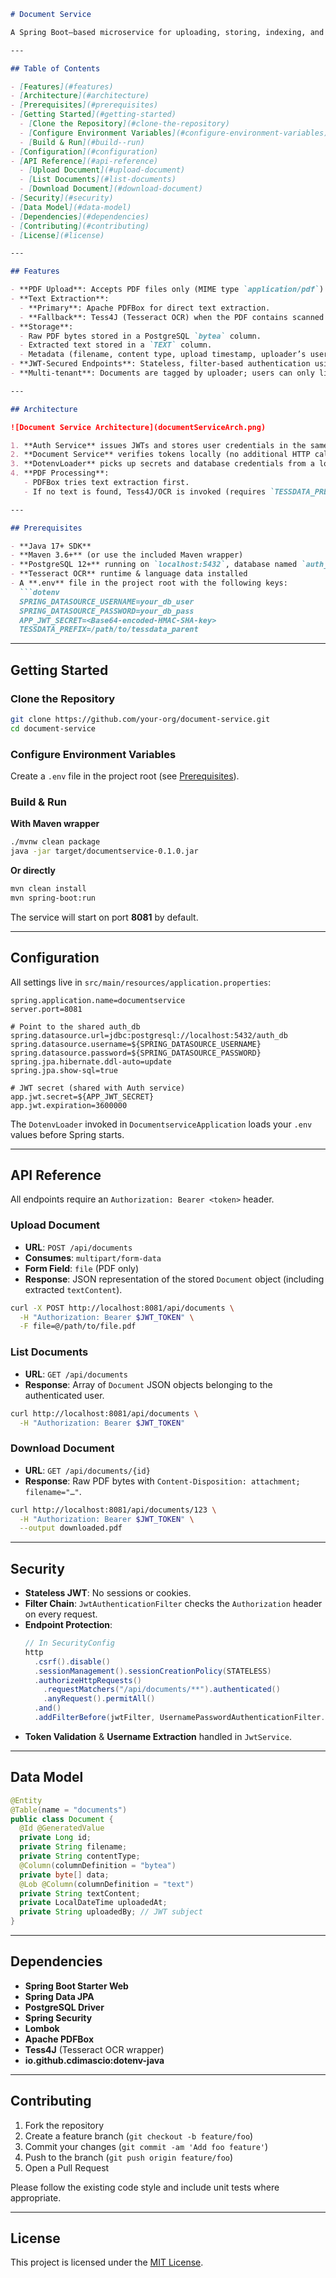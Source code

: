 ```markdown
# Document Service

A Spring Boot–based microservice for uploading, storing, indexing, and retrieving PDF documents. It integrates with an external authentication service via JWT, shares the same PostgreSQL database, and extracts text content from PDFs (using PDFBox or Tesseract OCR as a fallback) for further processing or search.

---

## Table of Contents

- [Features](#features)  
- [Architecture](#architecture)  
- [Prerequisites](#prerequisites)  
- [Getting Started](#getting-started)  
  - [Clone the Repository](#clone-the-repository)  
  - [Configure Environment Variables](#configure-environment-variables)  
  - [Build & Run](#build--run)  
- [Configuration](#configuration)  
- [API Reference](#api-reference)  
  - [Upload Document](#upload-document)  
  - [List Documents](#list-documents)  
  - [Download Document](#download-document)  
- [Security](#security)  
- [Data Model](#data-model)  
- [Dependencies](#dependencies)  
- [Contributing](#contributing)  
- [License](#license)  

---

## Features

- **PDF Upload**: Accepts PDF files only (MIME type `application/pdf`).
- **Text Extraction**:  
  - **Primary**: Apache PDFBox for direct text extraction.  
  - **Fallback**: Tess4J (Tesseract OCR) when the PDF contains scanned images or no extractable text.  
- **Storage**:  
  - Raw PDF bytes stored in a PostgreSQL `bytea` column.  
  - Extracted text stored in a `TEXT` column.  
  - Metadata (filename, content type, upload timestamp, uploader’s username).  
- **JWT-Secured Endpoints**: Stateless, filter-based authentication using a shared secret with the Auth service.  
- **Multi-tenant**: Documents are tagged by uploader; users can only list/download their own files.  

---

## Architecture

![Document Service Architecture](documentServiceArch.png)

1. **Auth Service** issues JWTs and stores user credentials in the same database (`auth_db`).
2. **Document Service** verifies tokens locally (no additional HTTP calls) using the shared JWT secret.
3. **DotenvLoader** picks up secrets and database credentials from a local `.env` file at startup.
4. **PDF Processing**:
   - PDFBox tries text extraction first.
   - If no text is found, Tess4J/OCR is invoked (requires `TESSDATA_PREFIX` to point to the `tessdata` folder).

---

## Prerequisites

- **Java 17+ SDK**  
- **Maven 3.6+** (or use the included Maven wrapper)  
- **PostgreSQL 12+** running on `localhost:5432`, database named `auth_db`  
- **Tesseract OCR** runtime & language data installed  
- A **.env** file in the project root with the following keys:
  ```dotenv
  SPRING_DATASOURCE_USERNAME=your_db_user
  SPRING_DATASOURCE_PASSWORD=your_db_pass
  APP_JWT_SECRET=<Base64-encoded-HMAC-SHA-key>
  TESSDATA_PREFIX=/path/to/tessdata_parent
  ```

---

## Getting Started

### Clone the Repository

```bash
git clone https://github.com/your-org/document-service.git
cd document-service
```

### Configure Environment Variables

Create a `.env` file in the project root (see [Prerequisites](#prerequisites)).

### Build & Run

**With Maven wrapper**
```bash
./mvnw clean package
java -jar target/documentservice-0.1.0.jar
```

**Or directly**
```bash
mvn clean install
mvn spring-boot:run
```

The service will start on port **8081** by default.

---

## Configuration

All settings live in `src/main/resources/application.properties`:

```properties
spring.application.name=documentservice
server.port=8081

# Point to the shared auth_db
spring.datasource.url=jdbc:postgresql://localhost:5432/auth_db
spring.datasource.username=${SPRING_DATASOURCE_USERNAME}
spring.datasource.password=${SPRING_DATASOURCE_PASSWORD}
spring.jpa.hibernate.ddl-auto=update
spring.jpa.show-sql=true

# JWT secret (shared with Auth service)
app.jwt.secret=${APP_JWT_SECRET}
app.jwt.expiration=3600000
```

The `DotenvLoader` invoked in `DocumentserviceApplication` loads your `.env` values before Spring starts.

---

## API Reference

All endpoints require an `Authorization: Bearer <token>` header.

### Upload Document

- **URL**: `POST /api/documents`
- **Consumes**: `multipart/form-data`
- **Form Field**: `file` (PDF only)
- **Response**: JSON representation of the stored `Document` object (including extracted `textContent`).

```bash
curl -X POST http://localhost:8081/api/documents \
  -H "Authorization: Bearer $JWT_TOKEN" \
  -F file=@/path/to/file.pdf
```

### List Documents

- **URL**: `GET /api/documents`
- **Response**: Array of `Document` JSON objects belonging to the authenticated user.

```bash
curl http://localhost:8081/api/documents \
  -H "Authorization: Bearer $JWT_TOKEN"
```

### Download Document

- **URL**: `GET /api/documents/{id}`
- **Response**: Raw PDF bytes with `Content-Disposition: attachment; filename="…"`.

```bash
curl http://localhost:8081/api/documents/123 \
  -H "Authorization: Bearer $JWT_TOKEN" \
  --output downloaded.pdf
```

---

## Security

- **Stateless JWT**: No sessions or cookies.
- **Filter Chain**: `JwtAuthenticationFilter` checks the `Authorization` header on every request.
- **Endpoint Protection**:
  ```java
  // In SecurityConfig
  http
    .csrf().disable()
    .sessionManagement().sessionCreationPolicy(STATELESS)
    .authorizeHttpRequests()
      .requestMatchers("/api/documents/**").authenticated()
      .anyRequest().permitAll()
    .and()
    .addFilterBefore(jwtFilter, UsernamePasswordAuthenticationFilter.class);
  ```
- **Token Validation** & **Username Extraction** handled in `JwtService`.

---

## Data Model

```java
@Entity
@Table(name = "documents")
public class Document {
  @Id @GeneratedValue
  private Long id;
  private String filename;
  private String contentType;
  @Column(columnDefinition = "bytea")
  private byte[] data;
  @Lob @Column(columnDefinition = "text")
  private String textContent;
  private LocalDateTime uploadedAt;
  private String uploadedBy; // JWT subject
}
```

---

## Dependencies

- **Spring Boot Starter Web**
- **Spring Data JPA**
- **PostgreSQL Driver**
- **Spring Security**
- **Lombok**
- **Apache PDFBox**
- **Tess4J** (Tesseract OCR wrapper)
- **io.github.cdimascio:dotenv-java**

---

## Contributing

1. Fork the repository
2. Create a feature branch (`git checkout -b feature/foo`)
3. Commit your changes (`git commit -am 'Add foo feature'`)
4. Push to the branch (`git push origin feature/foo`)
5. Open a Pull Request

Please follow the existing code style and include unit tests where appropriate.

---

## License

This project is licensed under the [MIT License](LICENSE).
```